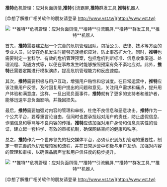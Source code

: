 **推特**危机管理：应对负面舆情,**推特**引流霸屏,**推特**群发工具,**推特**机器人

[😍想了解推广相关软件的朋友请登录 http://www.vst.tw](http://www.vst.tw)

 <center><img src="https://vst.tw/MP4/tuiguang/png/7.png" alt="**推特**危机管理：应对负面舆情,**推特**引流霸屏,**推特**群发工具,**推特**机器人"></center>

首先，**推特**需要建立起一个完善的危机管理团队，包括公关、法律、技术等方面的专业人员，以便在危机发生时能够迅速组织应对，防止事态扩大化。同时，**推特**也需要制定一套科学、有效的危机管理预案，包括危机判断标准、信息收集渠道、处理流程、沟通方式等，以便在事故发生时能够按照预案有条不紊地应对。此外，**推特**还需要定期进行模拟演练，提高危机管理能力和反应速度。

其次，**推特**需要积极与用户互动，增强用户粘性和忠诚度。在日常运营中，**推特**应该注重用户反馈，及时回复用户提出的问题和意见，关注用户需求和痛点，提升用户体验和满意度。这样，一旦出现负面事件，**推特**就有了更多的支持者和维护者，能够迅速平息负面影响，并挽回损失。

最后，**推特**需要加强对内容的管理和审核，杜绝不良信息和恶意攻击。**推特**作为一个公共平台，要尊重言论自由，但同时也要承担起对用户的责任，防止虚假信息、诈骗信息和辱骂等不良内容的传播。**推特**应该加强对用户身份和信息真实性的验证，建立起一套科学、有效的审核机制，确保网络空间的健康和秩序。

总之，**推特**作为一个世界领先的社交媒体平台，必须认识到危机管理的重要性，制定一套完善的危机管理预案和流程，并在日常运营中积极与用户互动，加强对内容的管理和审核，以确保品牌声誉和用户信任度的稳步提升。

 <center><img src="https://vst.tw/MP4/tuiguang/png/0.png" alt="**推特**危机管理：应对负面舆情,**推特**引流霸屏,**推特**群发工具,**推特**机器人"></center>

[😍想了解推广相关软件的朋友请登录 http://www.vst.tw](http://www.vst.tw)



